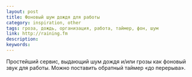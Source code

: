 ```yaml
---
layout: post
title: Фоновый шум дождя для работы
category: inspiration, other
tags: гроза, дождь, организация, работа, таймер, фон, шум
link: http://raining.fm
description:
keywords:
---
```


<p>Простейший сервис, выдающий шум дождя и/или грозы как фоновый звук для работы. Можно поставить обратный таймер «до перерыва».</p>
